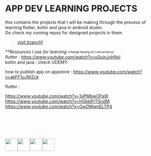 # APP DEV LEARNING PROJECTS

this contains the projects that I will be making through the process of learning flutter, kotlin and java in android studio.
<br/>
Do check my coming repos for designed projects in them.<br/>
> <a href="https://github.com/anudeep-17/APPdev-learning-project/tree/branch1"> visit branch1 </a> <br/>


***Resources I use for learning*
<sub><sup>(change basing on concurrency)</sup></sub> <br/>
flutter : https://www.youtube.com/watch?v=x0uinJvhNxI <br/>
kotlin and java : check UDEMY.<br/>

how to publish app on appstore : https://www.youtube.com/watch?v=akFF1uJWZck

flutter :

https://www.youtube.com/watch?v=1xPMbwOFa9I<br/>
https://www.youtube.com/watch?v=HGkbPrTSndM<br/>
https://www.youtube.com/watch?v=GwDMwnELTP4<br/>



<br/><br/><br/><br/>



<img src="https://img.icons8.com/color/48/000000/flutter.png"  width="40px"/><img src="https://img.icons8.com/color/48/000000/java-coffee-cup-logo.png" width="40px"/><img src="https://img.icons8.com/color/48/000000/kotlin.png" width="40px"/><img src="https://img.icons8.com/color/48/000000/android-studio--v2.png" width="40px"/>

